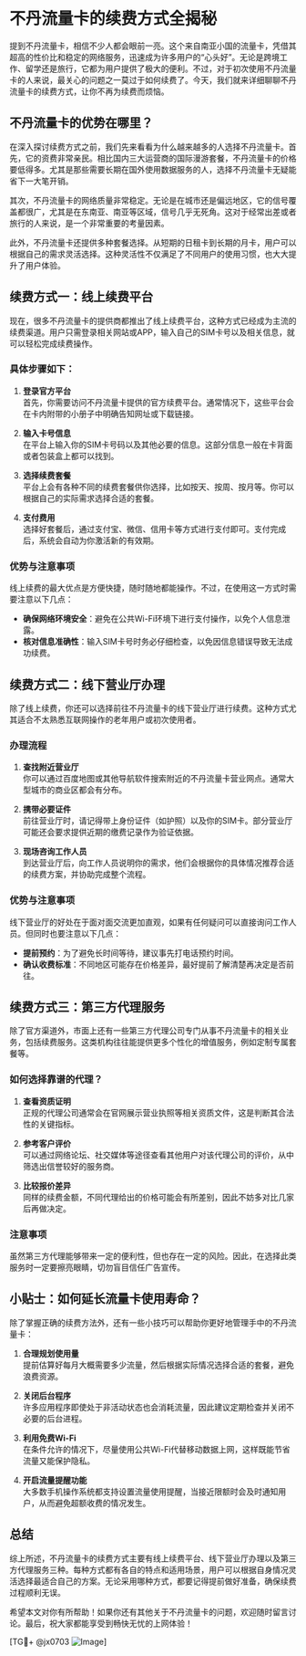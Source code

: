 # 不丹流量卡的续费方式全揭秘

提到不丹流量卡，相信不少人都会眼前一亮。这个来自南亚小国的流量卡，凭借其超高的性价比和稳定的网络服务，迅速成为许多用户的“心头好”。无论是跨境工作、留学还是旅行，它都为用户提供了极大的便利。不过，对于初次使用不丹流量卡的人来说，最关心的问题之一莫过于如何续费了。今天，我们就来详细聊聊不丹流量卡的续费方式，让你不再为续费而烦恼。

## 不丹流量卡的优势在哪里？

在深入探讨续费方式之前，我们先来看看为什么越来越多的人选择不丹流量卡。首先，它的资费非常亲民。相比国内三大运营商的国际漫游套餐，不丹流量卡的价格要低得多。尤其是那些需要长期在国外使用数据服务的人，选择不丹流量卡无疑能省下一大笔开销。

其次，不丹流量卡的网络质量非常稳定。无论是在城市还是偏远地区，它的信号覆盖都很广，尤其是在东南亚、南亚等区域，信号几乎无死角。这对于经常出差或者旅行的人来说，是一个非常重要的考量因素。

此外，不丹流量卡还提供多种套餐选择。从短期的日租卡到长期的月卡，用户可以根据自己的需求灵活选择。这种灵活性不仅满足了不同用户的使用习惯，也大大提升了用户体验。

## 续费方式一：线上续费平台

现在，很多不丹流量卡的提供商都推出了线上续费平台，这种方式已经成为主流的续费渠道。用户只需登录相关网站或APP，输入自己的SIM卡号以及相关信息，就可以轻松完成续费操作。

### 具体步骤如下：

1. **登录官方平台**  
   首先，你需要访问不丹流量卡提供的官方续费平台。通常情况下，这些平台会在卡内附带的小册子中明确告知网址或下载链接。

2. **输入卡号信息**  
   在平台上输入你的SIM卡号码以及其他必要的信息。这部分信息一般在卡背面或者包装盒上都可以找到。

3. **选择续费套餐**  
   平台上会有各种不同的续费套餐供你选择，比如按天、按周、按月等。你可以根据自己的实际需求选择合适的套餐。

4. **支付费用**  
   选择好套餐后，通过支付宝、微信、信用卡等方式进行支付即可。支付完成后，系统会自动为你激活新的有效期。

### 优势与注意事项

线上续费的最大优点是方便快捷，随时随地都能操作。不过，在使用这一方式时需要注意以下几点：

- **确保网络环境安全**：避免在公共Wi-Fi环境下进行支付操作，以免个人信息泄露。
- **核对信息准确性**：输入SIM卡号时务必仔细检查，以免因信息错误导致无法成功续费。

## 续费方式二：线下营业厅办理

除了线上续费，你还可以选择前往不丹流量卡的线下营业厅进行续费。这种方式尤其适合不太熟悉互联网操作的老年用户或初次使用者。

### 办理流程

1. **查找附近营业厅**  
   你可以通过百度地图或其他导航软件搜索附近的不丹流量卡营业网点。通常大型城市的商业区都会有分布。

2. **携带必要证件**  
   前往营业厅时，请记得带上身份证件（如护照）以及你的SIM卡。部分营业厅可能还会要求提供近期的缴费记录作为验证依据。

3. **现场咨询工作人员**  
   到达营业厅后，向工作人员说明你的需求，他们会根据你的具体情况推荐合适的续费方案，并协助完成整个流程。

### 优势与注意事项

线下营业厅的好处在于面对面交流更加直观，如果有任何疑问可以直接询问工作人员。但同时也要注意以下几点：

- **提前预约**：为了避免长时间等待，建议事先打电话预约时间。
- **确认收费标准**：不同地区可能存在价格差异，最好提前了解清楚再决定是否前往。

## 续费方式三：第三方代理服务

除了官方渠道外，市面上还有一些第三方代理公司专门从事不丹流量卡的相关业务，包括续费服务。这类机构往往能提供更多个性化的增值服务，例如定制专属套餐等。

### 如何选择靠谱的代理？

1. **查看资质证明**  
   正规的代理公司通常会在官网展示营业执照等相关资质文件，这是判断其合法性的关键指标。

2. **参考客户评价**  
   可以通过网络论坛、社交媒体等途径查看其他用户对该代理公司的评价，从中筛选出信誉较好的服务商。

3. **比较报价差异**  
   同样的续费金额，不同代理给出的价格可能会有所差别，因此不妨多对比几家后再做决定。

### 注意事项

虽然第三方代理能够带来一定的便利性，但也存在一定的风险。因此，在选择此类服务时一定要擦亮眼睛，切勿盲目信任广告宣传。

## 小贴士：如何延长流量卡使用寿命？

除了掌握正确的续费方法外，还有一些小技巧可以帮助你更好地管理手中的不丹流量卡：

1. **合理规划使用量**  
   提前估算好每月大概需要多少流量，然后根据实际情况选择合适的套餐，避免浪费资源。

2. **关闭后台程序**  
   许多应用程序即使处于非活动状态也会消耗流量，因此建议定期检查并关闭不必要的后台进程。

3. **利用免费Wi-Fi**  
   在条件允许的情况下，尽量使用公共Wi-Fi代替移动数据上网，这样既能节省流量又能保护隐私。

4. **开启流量提醒功能**  
   大多数手机操作系统都支持设置流量使用提醒，当接近限额时会及时通知用户，从而避免超额收费的情况发生。

## 总结

综上所述，不丹流量卡的续费方式主要有线上续费平台、线下营业厅办理以及第三方代理服务三种。每种方式都有各自的特点和适用场景，用户可以根据自身情况灵活选择最适合自己的方案。无论采用哪种方式，都要记得提前做好准备，确保续费过程顺利无误。

希望本文对你有所帮助！如果你还有其他关于不丹流量卡的问题，欢迎随时留言讨论。最后，祝大家都能享受到畅快无忧的上网体验！

[TG💪+ @jx0703 ![Image](https://github.com/user-attachments/assets/dbca1d08-cadb-493c-b0ec-ad6f7a83f270)]